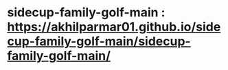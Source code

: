 # sidecup-family-golf-main : https://akhilparmar01.github.io/sidecup-family-golf-main/sidecup-family-golf-main/
